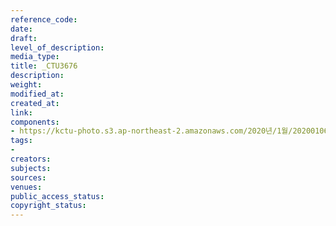 ```yaml
---
reference_code: 
date: 
draft: 
level_of_description: 
media_type: 
title: _CTU3676
description: 
weight: 
modified_at: 
created_at: 
link: 
components:
- https://kctu-photo.s3.ap-northeast-2.amazonaws.com/2020년/1월/20200106_마사회+고+문중원+기수+죽음의+진상규명과+책임자+처벌+위한+시민대책위원회+청와대+상여+행진/_CTU3676.jpg
tags:
- 
creators: 
subjects: 
sources: 
venues: 
public_access_status: 
copyright_status: 
---
```


